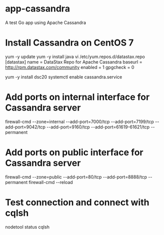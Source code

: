# app-cassandra
A test Go app using Apache Cassandra


# Install Cassandra on CentOS 7

yum -y update
yum -y install java
vi /etc/yum.repos.d/datastax.repo
  [datastax]
  name = DataStax Repo for Apache Cassandra
  baseurl = http://rpm.datastax.com/community
  enabled = 1
  gpgcheck = 0

yum -y install dsc20
systemctl enable cassandra.service

# Add ports on internal interface for Cassandra server
firewall-cmd --zone=internal --add-port=7000/tcp --add-port=7199/tcp --add-port=9042/tcp --add-port=9160/tcp --add-port=61619-61621/tcp --permanent
# Add ports on public interface for Cassandra server
firewall-cmd --zone=public --add-port=80/tcp --add-port=8888/tcp --permanent
firewall-cmd --reload

# Test connection and connect with cqlsh
nodetool status
cqlsh
